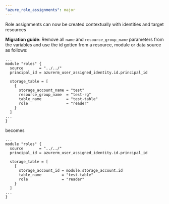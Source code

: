 ```yaml
---
"azure_role_assignments": major
---
```


Role assignments can now be created contextually with identities and target resources

**Migration guide**:
Remove all `name` and `resource_group_name` parameters from the variables and use the id gotten from a resource, module or data source as follows:
```
...
module "roles" {
  source       = "../../"
  principal_id = azurerm_user_assigned_identity.id.principal_id

  storage_table = [
    {
      storage_account_name = "test"
      resource_group_name  = "test-rg"
      table_name           = "test-table"
      role                 = "reader"
    }
  ]
...
}
```

becomes

```
...
module "roles" {
  source       = "../../"
  principal_id = azurerm_user_assigned_identity.id.principal_id

  storage_table = [
    {
      storage_account_id = module.storage_account.id
      table_name         = "test-table"
      role               = "reader"
    }
  ]
...
}
```